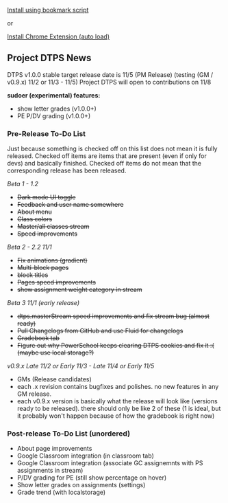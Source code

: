 [Install using bookmark script](https://jottocraft.github.io/dtps/bookmark.txt)

or

[Install Chrome Extension (auto load)](https://chrome.google.com/webstore/detail/project-dtps/pakgdifknldaiglefmpkkgfjndemfapo)

## Project DTPS News

DTPS v1.0.0 stable target release date is 11/5 (PM Release) (testing (GM / v0.9.x) 11/2 or 11/3 - 11/5)
Project DTPS will open to contributions on 11/8

**sudoer (experimental) features:**
* show letter grades (v1.0.0+)
* PE P/DV grading (v1.0.0+)

### Pre-Release To-Do List
Just because something is checked off on this list does not mean it is fully released. Checked off items are items that are present (even if only for devs) and basically finished. Checked off items do not mean that the corresponding release has been released.

*Beta 1 - 1.2*

* ~~Dark mode UI toggle~~
* ~~Feedback and user name somewhere~~
* ~~About menu~~
* ~~Class colors~~
* ~~Master/all classes stream~~
* ~~Speed improvements~~

*Beta 2 - 2.2 11/1*

* ~~Fix animations (gradient)~~
* ~~Multi-block pages~~
* ~~block titles~~
* ~~Pages speed improvements~~
* ~~show assignment weight category in stream~~

*Beta 3 11/1 (early release)*

* ~~dtps.masterStream speed improvements and fix stream bug (almost ready)~~
* ~~Pull Changelogs from GitHub and use Fluid for changelogs~~
* ~~Gradebook tab~~
* ~~Figure out why PowerSchool keeps clearing DTPS cookies and fix it :( (maybe use local storage?)~~

*v0.9.x Late 11/2 or Early 11/3 - Late 11/4 or Early 11/5*
* GMs (Release candidates)
* each .x revision contains bugfixes and polishes. no new features in any GM release.
* each v0.9.x version is basically what the release will look like (versions ready to be released). there should only be like 2 of these (1 is ideal, but it probably won't happen because of how the gradebook is right now)

### Post-release To-Do List (unordered)
* About page improvements
* Google Classroom integration (in classroom tab)
* Google Classroom integration (associate GC assignemnts with PS assignments in stream)
* P/DV grading for PE (still show percentage on hover)
* Show letter grades on assignments (settings)
* Grade trend (with localstorage)
